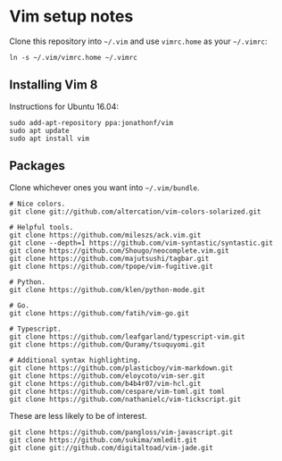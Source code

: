 # Vim setup notes

Clone this repository into `~/.vim` and use `vimrc.home` as your
`~/.vimrc`:
```
ln -s ~/.vim/vimrc.home ~/.vimrc
```

## Installing Vim 8

Instructions for Ubuntu 16.04:
```
sudo add-apt-repository ppa:jonathonf/vim
sudo apt update
sudo apt install vim
```

## Packages

Clone whichever ones you want into `~/.vim/bundle`.
```
# Nice colors.
git clone git://github.com/altercation/vim-colors-solarized.git

# Helpful tools.
git clone https://github.com/mileszs/ack.vim.git
git clone --depth=1 https://github.com/vim-syntastic/syntastic.git
git clone https://github.com/Shougo/neocomplete.vim.git
git clone https://github.com/majutsushi/tagbar.git
git clone https://github.com/tpope/vim-fugitive.git

# Python.
git clone https://github.com/klen/python-mode.git

# Go.
git clone https://github.com/fatih/vim-go.git

# Typescript.
git clone https://github.com/leafgarland/typescript-vim.git
git clone https://github.com/Quramy/tsuquyomi.git

# Additional syntax highlighting.
git clone https://github.com/plasticboy/vim-markdown.git
git clone https://github.com/eloycoto/vim-ser.git
git clone https://github.com/b4b4r07/vim-hcl.git
git clone https://github.com/cespare/vim-toml.git toml
git clone https://github.com/nathanielc/vim-tickscript.git
```

These are less likely to be of interest.
```
git clone https://github.com/pangloss/vim-javascript.git
git clone https://github.com/sukima/xmledit.git
git clone git://github.com/digitaltoad/vim-jade.git
```
